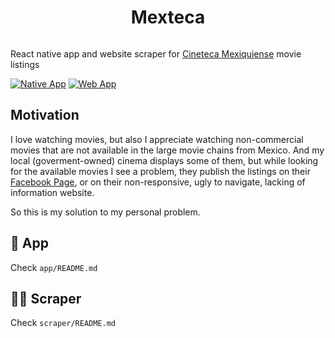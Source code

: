 <h1 style="text-align:center; width:100%">Mexteca</h1>

<img source="https://github.com/cesargdm/mexteca/blob/main/app/web/logo.png?raw=true" />

<quote style="text-align:center; max-width: 500px; margin: 0 auto;">React native app and website scraper for [Cineteca Mexiquiense](http://cineteca.edomex.gob.mx/cartelera) movie listings</quote>

[![Native App](https://github.com/cesargdm/mexteca/actions/workflows/deployment-native.yml/badge.svg)](https://github.com/cesargdm/mexteca/actions/workflows/deployment-native.yml)
[![Web App](https://github.com/cesargdm/mexteca/actions/workflows/deployment-web.yml/badge.svg)](https://github.com/cesargdm/mexteca/actions/workflows/deployment-web.yml)

## Motivation

I love watching movies, but also I appreciate watching non-commercial movies that are not available in the
large movie chains from Mexico. And my local (goverment-owned) cinema displays some of them, but while looking
for the available movies I see a problem, they publish the listings on their [Facebook Page](https://www.facebook.com/CinetecaEdomex/), or on their
non-responsive, ugly to navigate, lacking of information website.

So this is my solution to my personal problem.

## 📱 App

Check `app/README.md`

## 🧑‍🍳 Scraper

Check `scraper/README.md`
